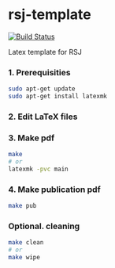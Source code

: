 # rsj-template
[![Build Status](https://travis-ci.com/jsk-report-template/rsj-report.svg?branch=master)](https://travis-ci.com/github/jsk-report-template/rsj-report)

Latex template for RSJ

### 1. Prerequisities

```bash
sudo apt-get update
sudo apt-get install latexmk
```

### 2. Edit LaTeX files

### 3. Make pdf

```bash
make
# or
latexmk -pvc main
```

### 4. Make publication pdf 

```bash
make pub
```

### Optional. cleaning

```bash
make clean
# or
make wipe
```
